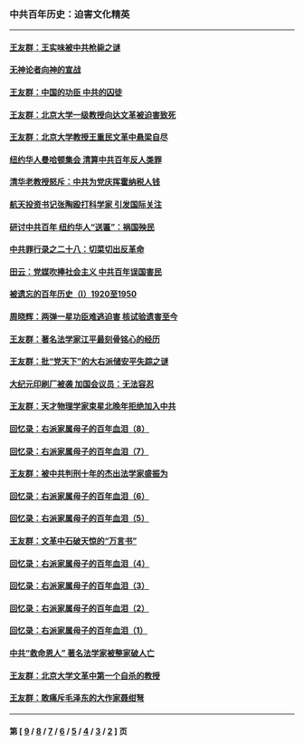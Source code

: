 ### 中共百年历史：迫害文化精英
---
#### [王友群：王实味被中共枪毙之谜](../../pages/nf1176111/n13307502.md?10220430) 
#### [无神论者向神的宣战](../../pages/nf1176111/n13281535.md?10220430) 
#### [王友群：中国的功臣 中共的囚徒](../../pages/nf1176111/n13291790.md?10220430) 
#### [王友群：北京大学一级教授向达文革被迫害致死](../../pages/nf1176111/n13150966.md?10220430) 
#### [王友群：北京大学教授王重民文革中悬梁自尽](../../pages/nf1176111/n13084645.md?10220430) 
#### [纽约华人曼哈顿集会 清算中共百年反人类罪](../../pages/nf1176111/n13084157.md?10220430) 
#### [清华老教授怒斥：中共为党庆挥霍纳税人钱](../../pages/nf1176111/n13071430.md?10220430) 
#### [航天投资书记张陶殴打科学家 引发国际关注](../../pages/nf1176111/n13069132.md?10220430) 
#### [研讨中共百年 纽约华人“送匾”：祸国殃民](../../pages/nf1176111/n13057367.md?10220430) 
#### [中共罪行录之二十八：切菜切出反革命](../../pages/nf1176111/n13030600.md?10220430) 
#### [田云：党媒吹捧社会主义 中共百年误国害民](../../pages/nf1176111/n13006682.md?10220430) 
#### [被遗忘的百年历史（I）1920至1950](../../pages/nf1176111/n12986411.md?10220430) 
#### [周晓辉：两弹一星功臣难逃迫害 核试验遗害至今](../../pages/nf1176111/n12974997.md?10220430) 
#### [王友群：著名法学家江平最刻骨铭心的经历](../../pages/nf1176111/n12970787.md?10220430) 
#### [王友群：批“党天下”的大右派储安平失踪之谜](../../pages/nf1176111/n12954229.md?10220430) 
#### [大纪元印刷厂被袭 加国会议员：无法容忍](../../pages/nf1176111/n12883028.md?10220430) 
#### [王友群：天才物理学家束星北晚年拒绝加入中共](../../pages/nf1176111/n12792913.md?10220430) 
#### [回忆录：右派家属母子的百年血泪（8）](../../pages/nf1176111/n12706196.md?10220430) 
#### [回忆录：右派家属母子的百年血泪（7）](../../pages/nf1176111/n12706191.md?10220430) 
#### [王友群：被中共判刑十年的杰出法学家盛振为](../../pages/nf1176111/n12706141.md?10220430) 
#### [回忆录：右派家属母子的百年血泪（6）](../../pages/nf1176111/n12698863.md?10220430) 
#### [回忆录：右派家属母子的百年血泪（5）](../../pages/nf1176111/n12692515.md?10220430) 
#### [王友群：文革中石破天惊的“万言书”](../../pages/nf1176111/n12690994.md?10220430) 
#### [回忆录：右派家属母子的百年血泪（4）](../../pages/nf1176111/n12686410.md?10220430) 
#### [回忆录：右派家属母子的百年血泪（3）](../../pages/nf1176111/n12683820.md?10220430) 
#### [回忆录：右派家属母子的百年血泪（2）](../../pages/nf1176111/n12679738.md?10220430) 
#### [回忆录：右派家属母子的百年血泪（1）](../../pages/nf1176111/n12678112.md?10220430) 
#### [中共“救命恩人” 著名法学家被整家破人亡](../../pages/nf1176111/n12658168.md?10220430) 
#### [王友群：北京大学文革中第一个自杀的教授](../../pages/nf1176111/n12632697.md?10220430) 
#### [王友群：敢痛斥毛泽东的大作家聂绀弩](../../pages/nf1176111/n12384788.md?10220430) 

---
#### 第 [ [9](./9.md?10220430) / [8](./8.md?10220430) / [7](./7.md?10220430) / [6](./6.md?10220430) / [5](./5.md?10220430) / [4](./4.md?10220430) / [3](./3.md?10220430) / [2](./2.md?10220430) ] 页
